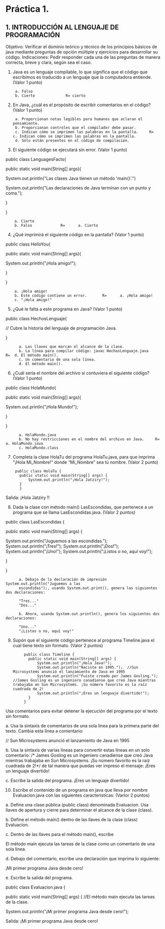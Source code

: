 # Práctica 1.

## 1. INTRODUCCIÓN AL LENGUAJE DE PROGRAMACIÓN

Objetivo: Verificar el dominio teórico y técnico de los principios básicos de java mediante
preguntas de opción múltiple y ejercicios para desarrollar su código.
Indicaciones: Pedir responder cada una de las preguntas de manera correcta, breve y
clara, según sea el caso.

1. Java es un lenguaje compilable, lo que significa que el código que escribimos es
traducido a un lenguaje que la computadora entiende. (Valor 1 punto)

        a. Falso
        b. Cierto              R= cierto

2. En Java, ¿cuál es el propósito de escribir comentarios en el código? (Valor 1 punto)

        a. Proporcionan notas legibles para humanos que aclaran el pensamiento.
        b. Proporcionan controles que el compilador debe pasar.
        c. Indican cómo se imprimen las palabras en la pantalla.     R=     c. Indican cómo se imprimen las palabras en la pantalla.
        d. Sólo están presentes en el código de compilación.

3. El siguiente código se ejecutará sin error. (Valor 1 punto)

public class LanguagesFacts{

  public static void main(String[] args){
  
  System.out.println("Las clases Java tienen un método 'main()'.")

  System.out.println("Las declaraciones de Java terminan con un punto y coma.");

  }
  
}

        a. Cierto
        b. Falso             R=      a. Cierto

4. ¿Qué imprimirá el siguiente código en la pantalla? (Valor 1 punto)

public class HelloYou{

  public static void main(String[] args){
  
   System.out.println("¡Hola amigo!");
    
  }
  
}

        a. ¡Hola amigo!
        b. Este código contiene un error.       R=      a. ¡Hola amigo!
        c. "¡Hola amigo!"


5. ¿Qué le falta a este programa en Java? (Valor 1 punto)

public class HechosLenguaje{

  // Cubre la historia del lenguaje de programación Java.
  
}

          a. Las llaves que marcan el alcance de la clase.
          b. La línea para compilar código: javac HechosLenguaje.java    R=  d. El método main().
          c. Un comentario de una sola línea.
          d. El método main().


6. ¿Cuál sería el nombre del archivo si contuviera el siguiente código? (Valor 1 punto)

public class HolaMundo{

  public static void main(String[] args){
  
   System.out.println("¡Hola Mundo!");
    
  }
  
}

          a. HolaMundo.java
          b. No hay restricciones en el nombre del archivo en Java.     R=  a. HolaMundo.java
          c. HolaMundo.class

7. Completa la clase HolaTu del programa HolaTu.java, para que imprima “¡Hola Mi_Nombre!” donde “Mi_Nombre” sea tú nombre. (Valor 2 punto)

        public class HolaTu {
          public static void main(String[] args) {
              System.out.println("¡Hola Jatziry!");
          }
          }

Salida:
¡Hola ́Jatziry ́!!


8. Dada la clase con método main() LasEscondidas, que pertenece a un programa que se llama LasEscondidas.java. (Valor 2 puntos)

public class LasEscondidas {

  public static void main(String[] args) {
  
   System.out.println("Juguemos a las escondidas.");
   System.out.println("¡Tres!");
   System.out.println("¡Dos!");
   System.out.println("¡Uno!");
   System.out.println("¡Listos o no, aquí voy!");
    
  }
  
}

          a. Debajo de la declaración de impresión System.out.println("Juguemos a las
          escondidas");, usando System.out.print(), genera las siguientes dos declaraciones:

          "Tres..."
          "Dos..."

          b. Ahora, usando System.out.println(), genera los siguientes dos declaraciones:

          "Uno..."
          "¡Listos o no, aquí voy!"


9. Supón que el siguiente código pertenece al programa Timeline.java el cual tiene texto sin formato. (Valor 2 puntos)

            public class Timeline {
              public static void main(String[] args) {
                  System.out.println("¡Hola Java!");
                  System.out.println("Naciste en 1995.");  //Sun Microsystems anunció el lanzamiento de Java en 1995
                  System.out.println("Fuiste creado por James Gosling.");  //James Gosling es un ingeniero canadiense que creó Java mientras trabajaba en Sun Microsystems. ¡Su número favorito es la raíz cuadrada de 2!
                  System.out.println("¡Eres un lenguaje divertido!");
              }
            }

Usa comentarios para evitar detener la ejecución del programa por el texto sin formato.

a. Usa la sintaxis de comentarios de una sola línea para la primera parte del texto.
Cambia esta línea a comentario:

// Sun Microsystems anunció el lanzamiento de Java en 1995

b. Usa la sintaxis de varias líneas para convertir estas líneas en un solo comentario:
/* James Gosling es un ingeniero canadiense que creó Java mientras trabajaba en Sun Microsystems. 
¡Su número favorito es la raíz cuadrada de 2!*/ 
de tal manera que puedas ver impreso el mensaje: ¡Eres un lenguaje divertido!

c. Escribe la salida del programa.
¡Eres un lenguaje divertido!

10. Escribe el contenido de un programa en java que lleva por nombre Evaluacion.java con las siguientes características: (Varlor 2 puntos)

a. Define una clase pública (public class) denominada Evaluacion. Usa llaves de apertura y cierre para determinar el alcance de la clase (class).


b. Define el método main() dentro de las llaves de la clase (class) Evaluacion.

c. Dentro de las llaves para el método main(), escribe

El método main ejecuta las tareas de la clase como un comentario de una sola línea.

d. Debajo del comentario, escribe una declaración que imprima lo siguiente:

¡Mi primer programa Java desde cero!

e. Escribe la salida del programa.

public class Evaluacion.java {

  public static void main(String[] args) { //El método main ejecuta las tareas de la clase.
  
   System.out.println("¡Mi primer programa Java desde cero!");

   
 Salida:
 ¡Mi primer programa Java desde cero! 


